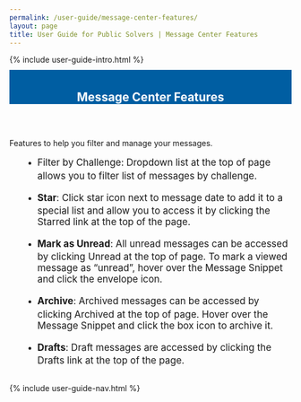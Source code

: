 ```yaml
---
permalink: /user-guide/message-center-features/
layout: page
title: User Guide for Public Solvers | Message Center Features
---
```

<div class="row">
  <div class="col-sm-12">{% include user-guide-intro.html %}</div>
</div>
<div class="row" style="padding-top: 10px; padding-bottom: 30px;">
  <div class="col-sm-12" style="padding-top: 6px; background-color: #005ea2; color: #ffffff; text-align: center;">
    <h2>Message Center Features</h2>
  </div>
</div>
<div class="row">
  <div class="col-sm-7">
    <p>Features to help you filter and manage your messages.</p>
    <ul style="padding-left: 50px;">
      <li style="font-weight:900;"><span style="font-size: 1.06rem; line-height: 1.5; font-weight: 400;">Filter by Challenge: Dropdown list at the top of page allows you to filter list of messages by challenge.</span></li><br>

<li style="font-weight:900;"><span style="font-size: 1.06rem; line-height: 1.5; font-weight: 400;"><b>Star</b>: Click star icon next to message date to add it to a special list and allow you to access it by clicking the Starred link at the top of the page.</span></li><br>

<li style="font-weight:900;"><span style="font-size: 1.06rem; line-height: 1.5; font-weight: 400;"><b>Mark as Unread</b>: All unread messages can be accessed by clicking Unread at the top of page. To mark a viewed message as “unread”, hover over the Message Snippet and click the envelope icon.</span></li><br>

<li style="font-weight:900;"><span style="font-size: 1.06rem; line-height: 1.5; font-weight: 400;"><b>Archive</b>: Archived messages can be accessed by clicking Archived at the top of page. Hover over the Message Snippet and click the box icon to archive it.</span></li><br>

<li style="font-weight:900;"><span style="font-size: 1.06rem; line-height: 1.5; font-weight: 400;"><b>Drafts</b>: Draft messages are accessed by clicking the Drafts link at the top of the page. </span></li>
    </ul>
  </div>
  <div class="col-sm-1">&nbsp;</div>
  <div class="col-sm-4"> {% include user-guide-nav.html %} </div>
</div>
